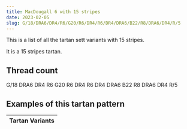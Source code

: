 ```yaml
---
title: MacDougall 6 with 15 stripes
date: 2023-02-05
slug: G/18/DRA6/DR4/R6/G20/R6/DR4/R6/DR4/DRA6/B22/R8/DRA6/DR4/R/5
---
```

This is a list of all the tartan sett variants with 15 stripes.

It is a 15 stripes tartan.


## Thread count
G/18 DRA6 DR4 R6 G20 R6 DR4 R6 DR4 DRA6 B22 R8 DRA6 DR4 R/5

## Examples of this tartan pattern

| Tartan Variants |
|---------------|
